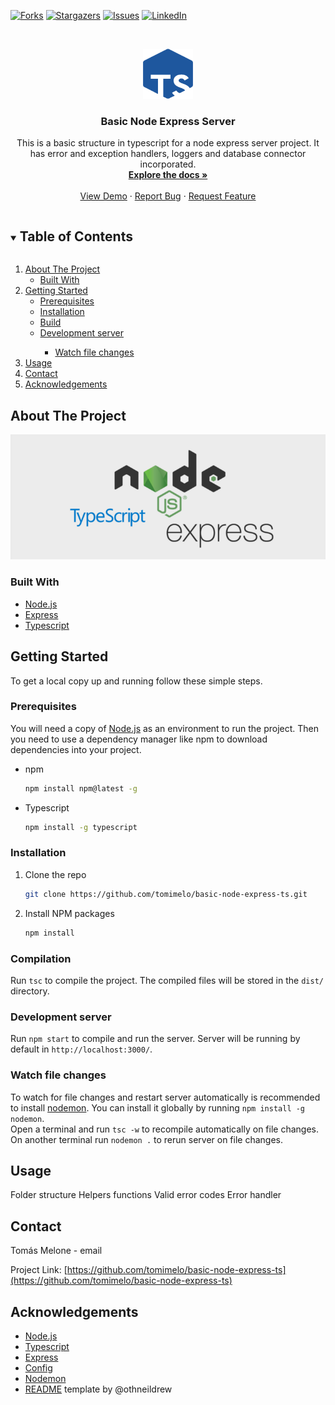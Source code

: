 <!-- PROJECT SHIELDS -->
[![Forks][forks-shield]][forks-url]
[![Stargazers][stars-shield]][stars-url]
[![Issues][issues-shield]][issues-url]
[![LinkedIn][linkedin-shield]][linkedin-url]

<!-- PROJECT LOGO -->
<br />
<p align="center">
  <a href="https://github.com/tomimelo/basic-node-express-ts">
    <img src="images/logo.png" alt="Logo" width="80" height="80">
  </a>

  <h3 align="center">Basic Node Express Server</h3>

  <p align="center">
    This is a basic structure in typescript for a node express server project. It has error and exception handlers, loggers and database connector incorporated.
    <br />
    <a href="https://github.com/tomimelo/basic-node-express-ts"><strong>Explore the docs »</strong></a>
    <br />
    <br />
    <a href="https://github.com/tomimelo/basic-node-express-ts">View Demo</a>
    ·
    <a href="https://github.com/tomimelo/basic-node-express-ts/issues">Report Bug</a>
    ·
    <a href="https://github.com/tomimelo/basic-node-express-ts/issues">Request Feature</a>
  </p>
</p>



<!-- TABLE OF CONTENTS -->
<details open="open">
  <summary><h2 style="display: inline-block">Table of Contents</h2></summary>
  <ol>
    <li>
      <a href="#about-the-project">About The Project</a>
      <ul>
        <li><a href="#built-with">Built With</a></li>
      </ul>
    </li>
    <li>
      <a href="#getting-started">Getting Started</a>
      <ul>
        <li><a href="#prerequisites">Prerequisites</a></li>
        <li><a href="#installation">Installation</a></li>
        <li><a href="#build">Build</a></li>
        <li><a href="#development-server">Development server</a></li>
        <ul>
          <li><a href="#watch-file-changes">Watch file changes</a></li>
        </ul>
      </ul>
    </li>
    <li><a href="#usage">Usage</a></li>
    <li><a href="#contact">Contact</a></li>
    <li><a href="#acknowledgements">Acknowledgements</a></li>
  </ol>
</details>



<!-- ABOUT THE PROJECT -->
## About The Project

![product-screenshot]

### Built With

* [Node.js](https://nodejs.org/)
* [Express](https://expressjs.com/)
* [Typescript](https://www.typescriptlang.org/)


<!-- GETTING STARTED -->
## Getting Started

To get a local copy up and running follow these simple steps.

### Prerequisites

You will need a copy of [Node.js](https://nodejs.org/es/) as an environment to run the project. Then you need to use a dependency manager like npm to download dependencies into your project.

* npm
  ```sh
  npm install npm@latest -g
  ```

* Typescript
  ```sh
  npm install -g typescript
  ```

### Installation

1. Clone the repo
   ```sh
   git clone https://github.com/tomimelo/basic-node-express-ts.git
   ```
2. Install NPM packages
   ```sh
   npm install
   ```

### Compilation

Run `tsc` to compile the project. The compiled files will be stored in the `dist/` directory.

### Development server

Run `npm start` to compile and run the server. Server will be running by default in `http://localhost:3000/`.

### Watch file changes

To watch for file changes and restart server automatically is recommended to install [nodemon](https://github.com/remy/nodemon). You can install it globally by running `npm install -g nodemon`.
<br>
Open a terminal and run `tsc -w` to recompile automatically on file changes. On another terminal run `nodemon .` to rerun server on file changes.

<!-- USAGE EXAMPLES -->
## Usage

Folder structure
Helpers functions
Valid error codes
Error handler


<!-- CONTACT -->
## Contact

Tomás Melone - email

Project Link: [https://github.com/tomimelo/basic-node-express-ts](https://github.com/tomimelo/basic-node-express-ts)

<!-- ACKNOWLEDGEMENTS -->
## Acknowledgements

* [Node.js](https://nodejs.org/)
* [Typescript](https://www.typescriptlang.org/)
* [Express](https://expressjs.com/)
* [Config](https://github.com/lorenwest/node-config)
* [Nodemon](https://github.com/remy/nodemon/)
* [README](https://github.com/othneildrew/Best-README-Template) template by @othneildrew





<!-- MARKDOWN LINKS & IMAGES -->
[forks-shield]: https://img.shields.io/github/forks/tomimelo/basic-node-express-ts.svg?style=for-the-badge
[forks-url]: https://github.com/tomimelo/basic-node-express-ts/network/members
[stars-shield]: https://img.shields.io/github/stars/tomimelo/basic-node-express-ts.svg?style=for-the-badge
[stars-url]: https://github.com/tomimelo/basic-node-express-ts/stargazers
[issues-shield]: https://img.shields.io/github/issues/tomimelo/basic-node-express-ts.svg?style=for-the-badge
[issues-url]: https://github.com/tomimelo/basic-node-express-ts/issues
[linkedin-shield]: https://img.shields.io/badge/-LinkedIn-black.svg?style=for-the-badge&logo=linkedin&colorB=555
[linkedin-url]: https://linkedin.com/in/tomasmelone
[product-screenshot]: images/screenshot.png